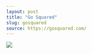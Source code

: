 ```yaml
---
layout: post
title: "Go Squared"
slug: gosquared
source: https://gosquared.com/
---
```


<img src="{{ site.url }}/assets/img/screenshots/gosquared.jpg">
